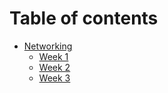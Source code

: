 # Table of contents

* [Networking](README.md)
  * [Week 1](introduction/week-1.md)
  * [Week 2](networking/week-2.md)
  * [Week 3](networking/week-3.md)
